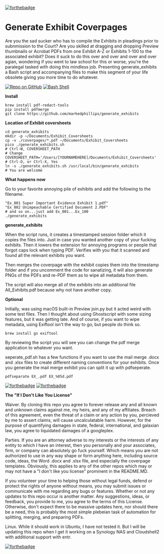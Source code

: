 [![forthebadge](https://forthebadge.com/images/badges/fuck-it-ship-it.svg)](https://forthebadge.com)
# Generate Exhibit Coverpages

Are you the sad sucker who has to compile the Exhibits in pleadings prior to subnmission to the Court? Are you skilled at dragging and dropping Preview thumbnails or Acrobat PDFs from one Exhibit A-Z or Exhibits 1-100 to the associated exhibit? Does it suck to do this over and over and over and over agian, wondering if you went to law school for this or worse, you're the paralegal tasked with doing this mindless job.  Presenting generate_exhibits a Bash script and accompanying files to make this segment of your life obsolete giving you more time to do whatever. 

[![Repo on GitHub](https://img.shields.io/badge/repo-GitHub-3D76C2.svg)](https://github.com/YOU/YOUR-REPO)
[![Bash Shell](https://badges.frapsoft.com/bash/v1/bash.png?v=103)](https://github.com/ellerbrock/open-source-badges/)


**Install**

```
brew install pdf-redact-tools
pip install pdfmerge
git clone https://github.com/markedphillips/generate_exhibits
```

**Location of Exhibit coversheets**

```
cd generate_exhibits
mkdir -p ~/Documents/Exhibit_Coversheets
cp -v ./coverpages/*.pdf ~/Documents/Exhibit_Coversheets
pico ./generate_exhibits.sh
# Ctrl-W, COVERSHEET_PATH
# Change COVERSHEET_PATH='/Users/[YOURNAMEHERE]/Documents/Exhibit_Coversheets'
# Ctrl-O, or Ctrl-X, Yes
ln -s ./generate_exhibits.sh /usr/local/bin/generate_exhibits
# You are welcome
```
**What happens now**

Go to your favorite annoying pile of exhibits and add the following to the filename.

```
"Ex_001 Super Important Evidence Exhibit 1.pdf"
"Ex_002 Unimpeachable Certified Document 2.PDF"
# and so on...just add Ex_001...Ex_100 
./generate_exhibits
```

**generate_exhibits**

When the script runs, it creates a timestamped session folder which it copies the files into. Just in case you wanted another copy of your fucking exhibits. Then it lowers the extension for annoying programs or people that forgot caps lock when typing PDF. Verifies with you that it scanned and found all the relevant exhibits you want. 

Then merges the coverpage with the exhibit copies them into the timestamp folder and if you uncomment the code for sanatizing, it will also generate PNGs of the PDFs and re-PDF them as to wipe all metadata from them. 

The script will also merge all of the exhibits into an additional file All_Exhibits.pdf because why not have another copy. 

**Optional**  

Initially, was using macOS built-in Preview join.py but it acted weird with some test files. Then I thought about using Ghostscript with some sizing features, but it was getting late.  And of course, if you want to wipe metadata, using Exiftool isn't the way to go, but people do think so. 

```
brew install gs exiftool
```

By reviewing the script you will see you can change the pdf merge application to whatever you want.

seperate_pdf.sh has a few functions if you want to use the mail merge .docx and .xlsx files to create different naming conventions for your exhibits. Once you generate the mail merge exhibit you can split it up with pdfseperate.

```
pdfseparate EX_.pdf EX_%05d.pdf
```

[![forthebadge](https://forthebadge.com/images/badges/built-with-resentment.svg)](https://forthebadge.com)
[![forthebadge](https://forthebadge.com/images/badges/made-with-crayons.svg)](https://forthebadge.com)

**The "If I Don't Like You License"**

Waiver. By cloning this repo you agree to forever release any and all known and unknown claims against me, my heirs, and any of my affiliates.  Breach of this agreement, even the threat of a claim or any action by you, percieved by me to assert claims, will cause uncalculatable harm.  However, for the purpose of quantifying damages in state, federal, international, and galaxian law, you agree to liquidated damages of a googleplex.  

Parties.  If you are an attorney adverse to my interests or the interests of any entity to which I have an interest, then you personally and your associates, firm, or company can absolutely go fuck yourself. Which means you are not authorized to use in any way shape or form anything here, including source code, ideas, the Word .docx and .xlsx file, and especially the coverpage templates.  Obviously, this applies to any of the other repos which may or may not have a "I don't like you license" prominent in the README.MD. 

If you volunteer your time to helping those without legal funds, defend or protect the rights of anyone without means, you may submit issues or communicate with me regarding any bugs or features. Whether or not any updates to this repo occur is another matter.  Any suggestions, ideas, or feedback,  you provide to me, you agree to the terms of this License. Otherwise, don't expect there to be massive updates here, nor should there be a need, this is probably the most simple plebeian task of automation for splitting, merging, and preparing PDFs. 

Linux.  While it should work in Ubuntu, I have not tested it. But I will be updating this repo when I get it working on a Synology NAS and Cloudshell2 with additional support with entr.

[![forthebadge](https://forthebadge.com/images/badges/does-not-contain-treenuts.svg)](https://forthebadge.com)
